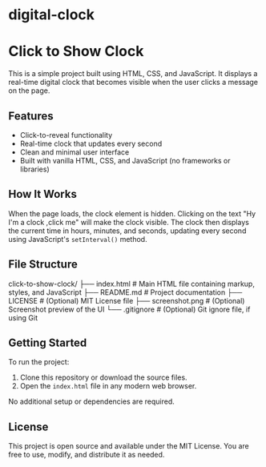 # digital-clock

# Click to Show Clock

This is a simple project built using HTML, CSS, and JavaScript. It displays a real-time digital clock that becomes visible when the user clicks a message on the page.

## Features

- Click-to-reveal functionality
- Real-time clock that updates every second
- Clean and minimal user interface
- Built with vanilla HTML, CSS, and JavaScript (no frameworks or libraries)

## How It Works

When the page loads, the clock element is hidden. Clicking on the text "Hy I'm a clock ,click me" will make the clock visible. The clock then displays the current time in hours, minutes, and seconds, updating every second using JavaScript's `setInterval()` method.

## File Structure

click-to-show-clock/ ├── index.html # Main HTML file containing markup, styles, and JavaScript ├── README.md # Project documentation ├── LICENSE # (Optional) MIT License file ├── screenshot.png # (Optional) Screenshot preview of the UI └── .gitignore # (Optional) Git ignore file, if using Git

## Getting Started

To run the project:

1. Clone this repository or download the source files.
2. Open the `index.html` file in any modern web browser.

No additional setup or dependencies are required.

## License

This project is open source and available under the MIT License. You are free to use, modify, and distribute it as needed.
